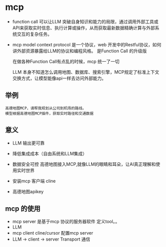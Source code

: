 # mcp

- function call
    可以让LLM 突破自身知识和能力的局限，通过调用外部工具或API来获取实时信息、执行计算或操作，从而获取最新数据精确计算与外部系统交互的复杂任务。
- mcp model context protocol
    是一个协议，web 开发中的Restful协议，如何讲外部资源暴露给LLM的协议和编程风格。
    是Function Call 的升级版

    在做各种Function Call有点乱的时候，mcp 统一了一切

    LLM 本身不知道怎么调用地图、数据库、搜索引擎，MCP规定了标准上下文交换方式，让模型能像api一样去访问外部能力。

## 举例
    高德地图MCP，请帮我规划从公司到机场的路线。
    模型根据高德地图MCP插件，获取实时路径和交通数据

## 意义
- LLM 输出更可靠
- 降低集成成本（自由系统和LLM集成）
- 数据安全可控 
高德地图接入MCP,就像LLM的眼睛和耳朵，让AI真正理解和使用实时世界


- 安装mcp 客户端 cline
- 高德地图apikey

## mcp 的使用
- mcp server 是基于mcp 协议的服务器软件
    定义tool。。
- LLM 
- mcp client cline/cursor
    配置mcp server
- LLM -> client -> server Transport 通信
